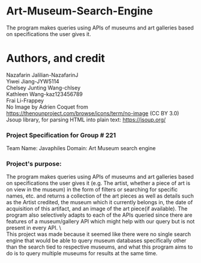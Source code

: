 # Art-Museum-Search-Engine
The program makes queries using APIs of museums and art galleries based on specifications the user gives it.

# Authors, and credit 
Nazafarin Jalilian-NazafarinJ \
Yiwei Jiang-JYW5114 \
Chelsey Junting Wang-chlsey \
Kathleen Wang-kaz123456789 \
Frai Li-Frappey \
No Image by Adrien Coquet from https://thenounproject.com/browse/icons/term/no-image (CC BY 3.0) \
Jsoup library, for parsing HTML into plain text: https://jsoup.org/ 

### Project Specification for Group # 221
Team Name: Javaphiles 
Domain:
Art Museum search engine

### Project's purpose:
The program makes queries using APIs of museums and art galleries based on specifications the user gives it 
(e.g. The artist, whether a piece of art is on view in the museum) in the form of filters or searching for 
specific names, etc. and returns a collection of the art pieces as well as details such as the Artist credited, 
the museum which it currently belongs in, the date of acquisition of this artifact, 
and an image of the art piece(if available). The program also selectively adapts to each of the APIs queried 
since there are features of a museum/gallery API which might help with our query but is not present in every API. \ \
This project was made because it seemed like there were no single search engine that would be able to query museum 
databases specifically other than the search tied to respective museums, and what this program aims to do is to 
query multiple museums for results at the same time.

### Table of contents:
[Features](?tab=readme-ov-file#essential-features) \
[Installation](?tab=readme-ov-file#installation-instructions) \
[Usage](?tab=readme-ov-file#usage-guide) \
[License](?tab=readme-ov-file#license) 

### Essential Features
1. Search artworks by name, artist, etc. With a filter 
2. View artwork descriptions by clicking into the image of the artwork
3. Local rating and favoriting system, and the user is able to access the artworks that are favorited or rated. \
   (screenshots TBA)

### Installation instructions: 
The software works on Windows 10, MacOS Sonoma 14.6.1, and Ubuntu 22.04.5 LTS Linux, other operating systems are not tested. \
The software depends on version 1.18.1 of the Jsoup library for parsing HTML query results, 
version 4.12.0 of the okhttp library to read http, as well as version 20240303 of JSON. Junit 4.13.1,
Jacoco 0.8.12 and RELEASE version Jupiter are used for unit testing and coverage.


### Usage Guide
(video TBA) \
1. Searching artworks
Type your search query into the text box. Select any filters that you wish to be applied to your search.
Images of search results will pop up. Hover over them to see the name and artist of the artworks, click on them
to view detailed information. Use the back button to go back to your previous query results, or use clear to clear the 
queries and search again.
2. Viewing favorited/rated artworks
Click on the button in the main window, and all rated or favorited artworks will show up like search queries. 

### License
Program code is licensed under MIT License.

### (to be removed in final README) Proposed Entities for the Domain:
#### Artwork: 
- Title
- Time period
- Artist
- Gallery
- List of keywords
- Image

### (to be removed in final README) Proposed API for the project:
https://api.artic.edu/docs
API for the database of the Art institute of Chicago
https://metmuseum.github.io/ 
Provides an API for retrieving information about all the artworks in the Metropolitan Museum of Modern Art.

### (to be removed in final README) Scheduled Meeting Times + Mode of Communication:
Meeting time outside of lab: Tuesday Afternoon (flexible)
Mode of Communication: in person



### (to be removed in final README) User Stories:

1. Liam wants to take his friend to a magnificent art gallery and be their tour guide. By looking up the art pieces being offered with its associated information(i.e, title, year, etc) he can do it more efficiently. Either at the moment or once he is back from the gallery, he can rate the art work out of 5 stars.

2. James wants to view some artworks. He can smoothly scroll through a gallery of art pieces, each displayed with a clear title, artist name, date of acquisition, and brief description.

3. Bobby saw an artwork in the Metropolitan Museum of Art but needed to remember what the piece was called. Thankfully, he remembers the artist and searches it up. He is given the picture, title, location, time, artist name, etc… of the potential pieces it could be.

4. Emily uses our search engine to find artworks. She is able to favorite the ones she likes.

5. Anna wants to view some artworks. She is able to click on them upon searching and see their associated information.

6. Robby sees some artworks he REALLY hates. He is able to leave hate comments under the artwork page.
